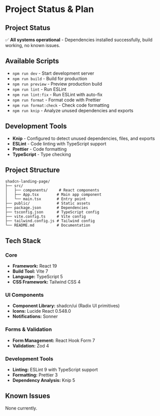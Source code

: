 # Project Status & Plan

## Project Status

✅ **All systems operational** - Dependencies installed successfully, build working, no known issues.

## Available Scripts

- `npm run dev` - Start development server
- `npm run build` - Build for production
- `npm run preview` - Preview production build
- `npm run lint` - Run ESLint
- `npm run lint:fix` - Run ESLint with auto-fix
- `npm run format` - Format code with Prettier
- `npm run format:check` - Check code formatting
- `npm run knip` - Analyze unused dependencies and exports

## Development Tools

- **Knip** - Configured to detect unused dependencies, files, and exports
- **ESLint** - Code linting with TypeScript support
- **Prettier** - Code formatting
- **TypeScript** - Type checking

## Project Structure

```
shadcn-landing-page/
├── src/
│   ├── components/     # React components
│   ├── App.tsx        # Main app component
│   └── main.tsx       # Entry point
├── public/            # Static assets
├── package.json       # Dependencies
├── tsconfig.json      # TypeScript config
├── vite.config.ts     # Vite config
├── tailwind.config.js # Tailwind config
└── README.md          # Documentation
```

## Tech Stack

### Core
- **Framework:** React 19
- **Build Tool:** Vite 7
- **Language:** TypeScript 5
- **CSS Framework:** Tailwind CSS 4

### UI Components
- **Component Library:** shadcn/ui (Radix UI primitives)
- **Icons:** Lucide React 0.548.0
- **Notifications:** Sonner

### Forms & Validation
- **Form Management:** React Hook Form 7
- **Validation:** Zod 4

### Development Tools
- **Linting:** ESLint 9 with TypeScript support
- **Formatting:** Prettier 3
- **Dependency Analysis:** Knip 5

## Known Issues

None currently.
